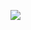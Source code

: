 [![](https://repository-images.githubusercontent.com/666839530/bc6c0c7e-c1a0-4c5f-a71b-92a43d8ab5c9)](https://kpverse.in)

